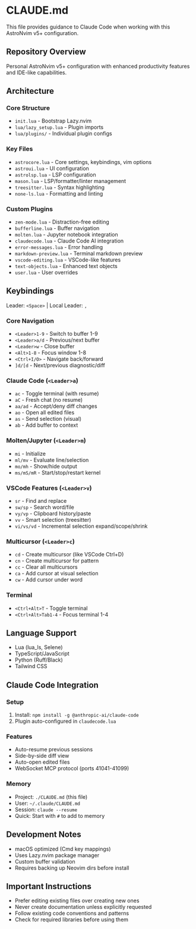 # CLAUDE.md

This file provides guidance to Claude Code when working with this AstroNvim v5+ configuration.

## Repository Overview

Personal AstroNvim v5+ configuration with enhanced productivity features and IDE-like capabilities.

## Architecture

### Core Structure
- `init.lua` - Bootstrap Lazy.nvim
- `lua/lazy_setup.lua` - Plugin imports
- `lua/plugins/` - Individual plugin configs

### Key Files
- `astrocore.lua` - Core settings, keybindings, vim options
- `astroui.lua` - UI configuration
- `astrolsp.lua` - LSP configuration
- `mason.lua` - LSP/formatter/linter management
- `treesitter.lua` - Syntax highlighting
- `none-ls.lua` - Formatting and linting

### Custom Plugins
- `zen-mode.lua` - Distraction-free editing
- `bufferline.lua` - Buffer navigation
- `molten.lua` - Jupyter notebook integration
- `claudecode.lua` - Claude Code AI integration
- `error-messages.lua` - Error handling
- `markdown-preview.lua` - Terminal markdown preview
- `vscode-editing.lua` - VSCode-like features
- `text-objects.lua` - Enhanced text objects
- `user.lua` - User overrides

## Keybindings

Leader: `<Space>` | Local Leader: `,`

### Core Navigation
- `<Leader>1-9` - Switch to buffer 1-9
- `<Leader>a/d` - Previous/next buffer
- `<Leader>w` - Close buffer
- `<Alt>1-8` - Focus window 1-8
- `<Ctrl+I/O>` - Navigate back/forward
- `]d/[d` - Next/previous diagnostic/diff

### Claude Code (`<Leader>a`)
- `ac` - Toggle terminal (with resume)
- `aC` - Fresh chat (no resume)
- `aa/ad` - Accept/deny diff changes
- `ao` - Open all edited files
- `as` - Send selection (visual)
- `ab` - Add buffer to context

### Molten/Jupyter (`<Leader>m`)
- `mi` - Initialize
- `ml/mv` - Evaluate line/selection
- `mo/mh` - Show/hide output
- `ms/mS/mR` - Start/stop/restart kernel

### VSCode Features (`<Leader>v`)
- `sr` - Find and replace
- `sw/sp` - Search word/file
- `vy/vp` - Clipboard history/paste
- `vv` - Smart selection (treesitter)
- `vi/vs/vd` - Incremental selection expand/scope/shrink

### Multicursor (`<Leader>c`)
- `cd` - Create multicursor (like VSCode Ctrl+D)
- `cn` - Create multicursor for pattern
- `cc` - Clear all multicursors
- `ca` - Add cursor at visual selection
- `cw` - Add cursor under word

### Terminal
- `<Ctrl+Alt>T` - Toggle terminal
- `<Ctrl+Alt>Tab1-4` - Focus terminal 1-4

## Language Support
- Lua (lua_ls, Selene)
- TypeScript/JavaScript
- Python (Ruff/Black)
- Tailwind CSS

## Claude Code Integration

### Setup
1. Install: `npm install -g @anthropic-ai/claude-code`
2. Plugin auto-configured in `claudecode.lua`

### Features
- Auto-resume previous sessions
- Side-by-side diff view
- Auto-open edited files
- WebSocket MCP protocol (ports 41041-41099)

### Memory
- Project: `./CLAUDE.md` (this file)
- User: `~/.claude/CLAUDE.md`
- Session: `claude --resume`
- Quick: Start with `#` to add to memory

## Development Notes
- macOS optimized (Cmd key mappings)
- Uses Lazy.nvim package manager
- Custom buffer validation
- Requires backing up Neovim dirs before install

## Important Instructions
- Prefer editing existing files over creating new ones
- Never create documentation unless explicitly requested
- Follow existing code conventions and patterns
- Check for required libraries before using them